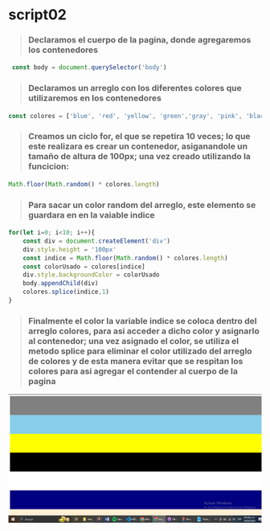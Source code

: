 # script02
>   ### Declaramos el cuerpo de la pagina, donde agregaremos los contenedores
``` javascript
 const body = document.querySelector('body')
```
> ### Declaramos un arreglo con los diferentes colores que utilizaremos en los contenedores
```javascript
const colores = ['blue', 'red', 'yellow', 'green','gray', 'pink', 'black', 'white','orange','violet', 'rebeccapurple', 'olive', 'aqua', 'navy', 'teal','skyblue', 'royalblue', 'coral', 'gold', 'papayawhip']
```
>### Creamos un ciclo for, el que se repetira 10 veces; lo que este realizara es crear un contenedor, asiganandole un tamaño de altura de 100px; una vez creado utilizando la funcicion: 
```javascript
Math.floor(Math.random() * colores.length)
```
>### Para sacar un color random del arreglo, este elemento se guardara en en la vaiable indice

```javascript
for(let i=0; i<10; i++){
    const div = document.createElement('div')
    div.style.height = '100px' 
    const indice = Math.floor(Math.random() * colores.length)
    const colorUsado = colores[indice]
    div.style.backgroundColor = colorUsado
    body.appendChild(div) 
    colores.splice(indice,1)
}
```
> ### Finalmente el color la variable indice se coloca dentro del arreglo colores, para asi acceder a dicho color y asignarlo al contenedor; una vez asignado el color, se utiliza el metodo splice para eliminar el color utilizado del arreglo de colores y de esta manera evitar que se respitan los colores para asi agregar el contender al cuerpo de la pagina

![script02](../img/script02.png "resultado script02")
